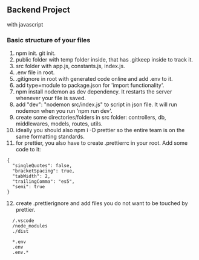 ## Backend Project

with javascript

### Basic structure of your files

1. npm init. git init.
2. public folder with temp folder inside, that has .gitkeep inside to track it.
3. src folder with app.js, constants.js, index.js.
4. .env file in root.
5. .gitignore in root with generated code online and add .env to it.
6. add type=module to package.json for 'import functionality'.
7. npm install nodemon as dev dependency. It restarts the server whenever your file is saved.
8. add "dev": "nodemon src/index.js" to script in json file. It will run nodemon when you run 'npm run dev'.
9. create some directories/folders in src folder: controllers, db, middlewares, models, routes, utils.
10. ideally you should also npm i -D prettier so the entire team is on the same formatting standards.
11. for prettier, you also have to create .prettierrc in your root. Add some code to it:

```
{
  "singleQuotes": false,
  "bracketSpacing": true,
  "tabWidth": 2,
  "trailingComma": "es5",
  "semi": true
}
```

12. create .prettierignore and add files you do not want to be touched by prettier.

```
  /.vscode
  /node_modules
  ./dist

  *.env
  .env
  .env.*
```
